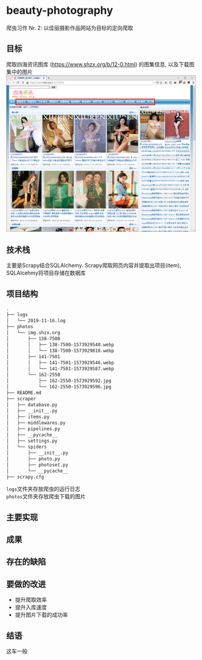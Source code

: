 # beauty-photography
爬虫习作 Nr. 2: 以佳丽摄影作品网站为目标的定向爬取 

## 目标
爬取四海资讯图库 (https://www.shzx.org/b/12-0.html) 的图集信息, 以及下载图集中的图片
![img](introduction/screenshot-001.PNG)

## 技术栈
主要是Scrapy结合SQLAlchemy. Scrapy爬取网页内容并提取出项目(item), SQLAlcehmy将项目存储在数据库

## 项目结构
```
.
├── logs
│   └── 2019-11-16.log
├── photos
│   └── img.shzx.org
│       ├── 138-7500
│       │   ├── 138-7500-1573929540.webp
│       │   └── 138-7500-1573929818.webp
│       ├── 141-7501
│       │   ├── 141-7501-1573929546.webp
│       │   └── 141-7501-1573929587.webp
│       └── 162-2550
│           ├── 162-2550-1573929592.jpg
│           └── 162-2550-1573929596.jpg
├── README.md
├── scraper
│   ├── database.py
│   ├── __init__.py
│   ├── items.py
│   ├── middlewares.py
│   ├── pipelines.py
│   ├── __pycache__
│   ├── settings.py
│   └── spiders
│       ├── __init__.py
│       ├── photo.py
│       ├── photoset.py
│       └── __pycache__
├── scrapy.cfg
```
`logs`文件夹存放爬虫的运行日志  
`photos`文件夹存放爬虫下载的图片


## 主要实现



## 成果


## 存在的缺陷


## 要做的改进
- 提升爬取效率
- 提升入库速度
- 提升图片下载的成功率


## 结语
这车一般
